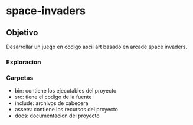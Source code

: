 # space-invaders
## Objetivo
Desarrollar un juego en codigo ascii art basado en arcade space invaders.
### Exploracion

### Carpetas
- bin: contiene los ejecutables del proyecto
- src: tiene el codigo de la fuente
- include: archivos de cabecera
- assets: contiene los recursos del proyecto
- docs: documentacion del proyecto